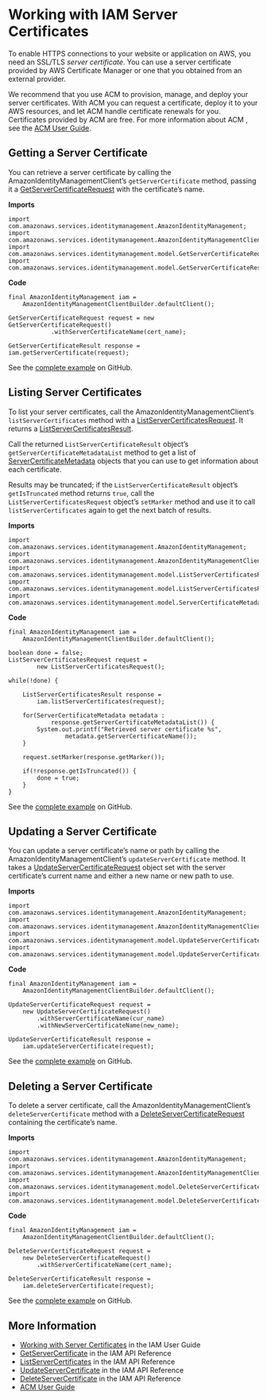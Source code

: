 # Working with IAM Server Certificates<a name="examples-iam-server-certificates"></a>

To enable HTTPS connections to your website or application on AWS, you need an SSL/TLS *server certificate*\. You can use a server certificate provided by AWS Certificate Manager or one that you obtained from an external provider\.

We recommend that you use ACM to provision, manage, and deploy your server certificates\. With ACM you can request a certificate, deploy it to your AWS resources, and let ACM handle certificate renewals for you\. Certificates provided by ACM are free\. For more information about ACM , see the [ACM User Guide](https://docs.aws.amazon.com/acm/latest/userguide/)\.

## Getting a Server Certificate<a name="getting-a-server-certificate"></a>

You can retrieve a server certificate by calling the AmazonIdentityManagementClient’s `getServerCertificate` method, passing it a [GetServerCertificateRequest](https://docs.aws.amazon.com/sdk-for-java/v1/reference/com/amazonaws/services/identitymanagement/model/GetServerCertificateRequest.html) with the certificate’s name\.

 **Imports** 

```
import com.amazonaws.services.identitymanagement.AmazonIdentityManagement;
import com.amazonaws.services.identitymanagement.AmazonIdentityManagementClientBuilder;
import com.amazonaws.services.identitymanagement.model.GetServerCertificateRequest;
import com.amazonaws.services.identitymanagement.model.GetServerCertificateResult;
```

 **Code** 

```
final AmazonIdentityManagement iam =
    AmazonIdentityManagementClientBuilder.defaultClient();

GetServerCertificateRequest request = new GetServerCertificateRequest()
            .withServerCertificateName(cert_name);

GetServerCertificateResult response = iam.getServerCertificate(request);
```

See the [complete example](https://github.com/awsdocs/aws-doc-sdk-examples/blob/master/java/example_code/iam/src/main/java/aws/example/iam/GetServerCertificate.java) on GitHub\.

## Listing Server Certificates<a name="listing-server-certificates"></a>

To list your server certificates, call the AmazonIdentityManagementClient’s `listServerCertificates` method with a [ListServerCertificatesRequest](https://docs.aws.amazon.com/sdk-for-java/v1/reference/com/amazonaws/services/identitymanagement/model/ListServerCertificatesRequest.html)\. It returns a [ListServerCertificatesResult](https://docs.aws.amazon.com/sdk-for-java/v1/reference/com/amazonaws/services/identitymanagement/model/ListServerCertificatesResult.html)\.

Call the returned `ListServerCertificateResult` object’s `getServerCertificateMetadataList` method to get a list of [ServerCertificateMetadata](https://docs.aws.amazon.com/sdk-for-java/v1/reference/com/amazonaws/services/identitymanagement/model/ServerCertificateMetadata.html) objects that you can use to get information about each certificate\.

Results may be truncated; if the `ListServerCertificateResult` object’s `getIsTruncated` method returns `true`, call the `ListServerCertificatesRequest` object’s `setMarker` method and use it to call `listServerCertificates` again to get the next batch of results\.

 **Imports** 

```
import com.amazonaws.services.identitymanagement.AmazonIdentityManagement;
import com.amazonaws.services.identitymanagement.AmazonIdentityManagementClientBuilder;
import com.amazonaws.services.identitymanagement.model.ListServerCertificatesRequest;
import com.amazonaws.services.identitymanagement.model.ListServerCertificatesResult;
import com.amazonaws.services.identitymanagement.model.ServerCertificateMetadata;
```

 **Code** 

```
final AmazonIdentityManagement iam =
    AmazonIdentityManagementClientBuilder.defaultClient();

boolean done = false;
ListServerCertificatesRequest request =
        new ListServerCertificatesRequest();

while(!done) {

    ListServerCertificatesResult response =
        iam.listServerCertificates(request);

    for(ServerCertificateMetadata metadata :
            response.getServerCertificateMetadataList()) {
        System.out.printf("Retrieved server certificate %s",
                metadata.getServerCertificateName());
    }

    request.setMarker(response.getMarker());

    if(!response.getIsTruncated()) {
        done = true;
    }
}
```

See the [complete example](https://github.com/awsdocs/aws-doc-sdk-examples/blob/master/java/example_code/iam/src/main/java/aws/example/iam/ListServerCertificates.java) on GitHub\.

## Updating a Server Certificate<a name="updating-a-server-certificate"></a>

You can update a server certificate’s name or path by calling the AmazonIdentityManagementClient’s `updateServerCertificate` method\. It takes a [UpdateServerCertificateRequest](https://docs.aws.amazon.com/sdk-for-java/v1/reference/com/amazonaws/services/identitymanagement/model/UpdateServerCertificateRequest.html) object set with the server certificate’s current name and either a new name or new path to use\.

 **Imports** 

```
import com.amazonaws.services.identitymanagement.AmazonIdentityManagement;
import com.amazonaws.services.identitymanagement.AmazonIdentityManagementClientBuilder;
import com.amazonaws.services.identitymanagement.model.UpdateServerCertificateRequest;
import com.amazonaws.services.identitymanagement.model.UpdateServerCertificateResult;
```

 **Code** 

```
final AmazonIdentityManagement iam =
    AmazonIdentityManagementClientBuilder.defaultClient();

UpdateServerCertificateRequest request =
    new UpdateServerCertificateRequest()
        .withServerCertificateName(cur_name)
        .withNewServerCertificateName(new_name);

UpdateServerCertificateResult response =
    iam.updateServerCertificate(request);
```

See the [complete example](https://github.com/awsdocs/aws-doc-sdk-examples/blob/master/java/example_code/iam/src/main/java/aws/example/iam/UpdateServerCertificate.java) on GitHub\.

## Deleting a Server Certificate<a name="deleting-a-server-certificate"></a>

To delete a server certificate, call the AmazonIdentityManagementClient’s `deleteServerCertificate` method with a [DeleteServerCertificateRequest](https://docs.aws.amazon.com/sdk-for-java/v1/reference/com/amazonaws/services/identitymanagement/model/DeleteServerCertificateRequest.html) containing the certificate’s name\.

 **Imports** 

```
import com.amazonaws.services.identitymanagement.AmazonIdentityManagement;
import com.amazonaws.services.identitymanagement.AmazonIdentityManagementClientBuilder;
import com.amazonaws.services.identitymanagement.model.DeleteServerCertificateRequest;
import com.amazonaws.services.identitymanagement.model.DeleteServerCertificateResult;
```

 **Code** 

```
final AmazonIdentityManagement iam =
    AmazonIdentityManagementClientBuilder.defaultClient();

DeleteServerCertificateRequest request =
    new DeleteServerCertificateRequest()
        .withServerCertificateName(cert_name);

DeleteServerCertificateResult response =
    iam.deleteServerCertificate(request);
```

See the [complete example](https://github.com/awsdocs/aws-doc-sdk-examples/blob/master/java/example_code/iam/src/main/java/aws/example/iam/DeleteServerCertificate.java) on GitHub\.

## More Information<a name="more-information"></a>
+  [Working with Server Certificates](http://docs.aws.amazon.com/IAM/latest/UserGuide/id_credentials_server-certs.html) in the IAM User Guide
+  [GetServerCertificate](http://docs.aws.amazon.com/IAM/latest/APIReference/API_GetServerCertificate.html) in the IAM API Reference
+  [ListServerCertificates](http://docs.aws.amazon.com/IAM/latest/APIReference/API_ListServerCertificates.html) in the IAM API Reference
+  [UpdateServerCertificate](http://docs.aws.amazon.com/IAM/latest/APIReference/API_UpdateServerCertificate.html) in the IAM API Reference
+  [DeleteServerCertificate](http://docs.aws.amazon.com/IAM/latest/APIReference/API_DeleteServerCertificate.html) in the IAM API Reference
+  [ACM User Guide](https://docs.aws.amazon.com/acm/latest/userguide/) 